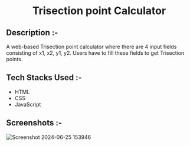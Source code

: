 # <p align="center">Trisection point Calculator</p>

## Description :-

A web-based Trisection point calculator where there are 4 input fields consisting of x1, x2, y1, y2.
Users have to fill these fields to get Trisection points. 

## Tech Stacks Used :-

- HTML
- CSS
- JavaScript

## Screenshots :-

![Screenshot 2024-06-25 153946](https://github.com/SumithThota/CalcDiverse/assets/108344062/e32dac0a-b866-44b8-af6b-bd1fb92b7b6c)
